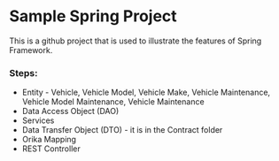 # Sample Spring Project
This is a github project that is used to illustrate the features of Spring Framework.

### Steps:
- Entity - Vehicle, Vehicle Model, Vehicle Make, Vehicle Maintenance, Vehicle Model Maintenance, Vehicle Maintenance
- Data Access Object (DAO)
- Services
- Data Transfer Object (DTO) - it is in the Contract folder
- Orika Mapping
- REST Controller

